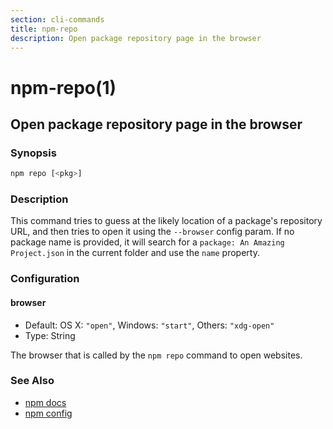 ```yaml
---
section: cli-commands 
title: npm-repo
description: Open package repository page in the browser
---
```


# npm-repo(1)

## Open package repository page in the browser

### Synopsis

```bash
npm repo [<pkg>]
```

### Description

This command tries to guess at the likely location of a package's
repository URL, and then tries to open it using the `--browser`
config param. If no package name is provided, it will search for
a `package: An Amazing Project.json` in the current folder and use the `name` property.

### Configuration

#### browser

* Default: OS X: `"open"`, Windows: `"start"`, Others: `"xdg-open"`
* Type: String

The browser that is called by the `npm repo` command to open websites.

### See Also

* [npm docs](/cli-commands/npm-docs)
* [npm config](/cli-commands/npm-config)
